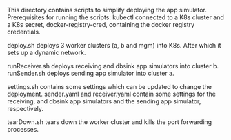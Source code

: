 This directory contains scripts to simplify deploying the app simulator.
Prerequisites for running the scripts: kubectl connected to a K8s cluster and a K8s secret, docker-registry-cred, containing the docker registry credentials. 

deploy.sh deploys 3 worker clusters (a, b and mgm) into K8s. After which it sets up a dynamic network.

runReceiver.sh deploys receiving and dbsink app simulators into cluster b.
runSender.sh deploys sending app simulator into cluster a.

settings.sh contains some settings which can be updated to change the deployment.
sender.yaml and receiver.yaml contain some settings for the receiving, and dbsink app simulators and the sending app simulator, respectively.

tearDown.sh tears down the worker cluster and kills the port forwarding processes.
